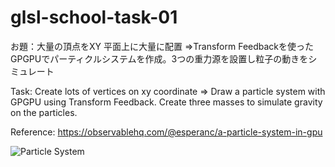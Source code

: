 ﻿# glsl-school-task-01
お題：大量の頂点をXY 平面上に大量に配置
=>Transform Feedbackを使ったGPGPUでパーティクルシステムを作成。3つの重力源を設置し粒子の動きをシミュレート

Task: Create lots of vertices on xy coordinate
=> Draw a particle system with GPGPU using Transform Feedback. Create three masses to simulate gravity on the particles.

Reference:
https://observablehq.com/@esperanc/a-particle-system-in-gpu

![Particle System](/asset/particles.png)
